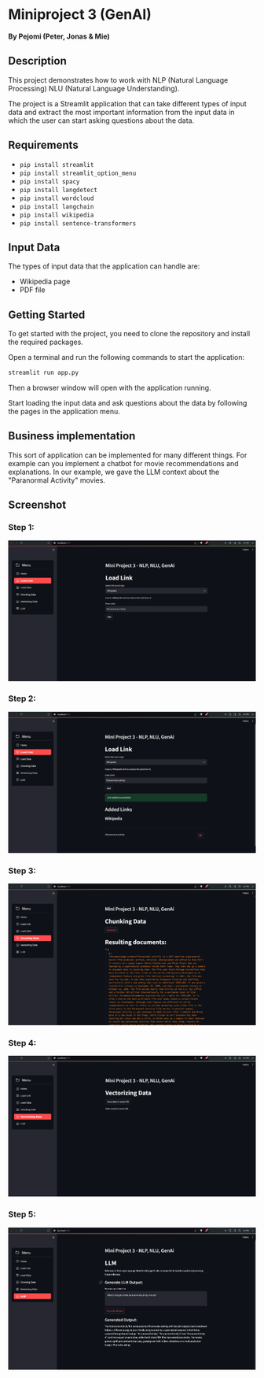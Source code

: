 # Miniproject 3 (GenAI)
**By Pejomi (Peter, Jonas & Mie)**

## Description

This project demonstrates how to work with NLP (Natural Language Processing) NLU (Natural Language Understanding).

The project is a Streamlit application that can take different types of input data and extract the most important information from the input data in which the user can start asking questions about the data.

## Requirements

* `pip install streamlit`
* `pip install streamlit_option_menu`
* `pip install spacy`
* `pip install langdetect`
* `pip install wordcloud`
* `pip install langchain`
* `pip install wikipedia`
* `pip install sentence-transformers`


## Input Data
The types of input data that the application can handle are:

- Wikipedia page
- PDF file

## Getting Started

To get started with the project, you need to clone the repository and install the required packages.

Open a terminal and run the following commands to start the application:
```bash
streamlit run app.py
```
Then a browser window will open with the application running.

Start loading the input data and ask questions about the data by following the pages in the application menu.

## Business implementation
This sort of application can be implemented for many different things. For example can you implement a chatbot for movie recommendations and explanations. In our example, we gave the LLM context about the "Paranormal Activity" movies.

## Screenshot

### Step 1:
![img_1.png](images/img_1.png)

### Step 2:
![img_2.png](images/img_2.png)

### Step 3:
![img.png](images/img4.png)

### Step 4:
![img_5.png](images/img_5.png)

### Step 5:
![img.png](images/img.png)